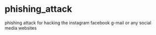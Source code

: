 # phishing_attack
phishing attack  for hacking the instagram facebook g-mail or any social media websites
